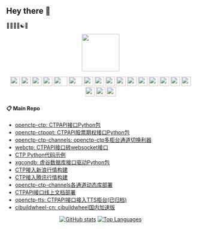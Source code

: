 ## Hey there :wave:
:man_technologist::biking_man::yin_yang::snake: 

<p align="center">
  <a href="#">
    <img src="https://media4.giphy.com/media/5aYfJYohCSeYgtVlUj/giphy.gif?cid=ecf05e47lott3v8a4wtj50onhnhg7b0n8hd1dwfiasihwko9&ep=v1_gifs_related&rid=giphy.gif" width="100" />
  </a>
</p>

<div align="center">
    <a href="#"><img src="https://cultofthepartyparrot.com/parrots/hd/portalblueparrot.gif" width="25" height="25"/></a>
    <a href="#"><img src="https://cultofthepartyparrot.com/parrots/hd/parrot.gif" width="25" height="25"/></a>
    <a href="#"><img src="https://cultofthepartyparrot.com/parrots/hd/githubparrot.gif" width="25" height="25"/></a>
    <a href="#"><img src="https://cultofthepartyparrot.com/parrots/hd/flyingmoneyparrot.gif" width="25" height="25"/></a>
    <a href="#"><img src="https://cultofthepartyparrot.com/parrots/hd/dadparrot.gif" width="36" height="25"/></a>
    <a href="#"><img src="https://cultofthepartyparrot.com/parrots/pythonparrot.gif" width="36" height="25"/></a>
    <a href="#"><img src="https://cultofthepartyparrot.com/parrots/hd/opensourceparrot.gif" width="25" height="25"/></a>
    <a href="#"><img src="https://cultofthepartyparrot.com/parrots/databaseparrot.gif" width="25" height="25"/></a>
    <a href="#"><img src="https://cultofthepartyparrot.com/parrots/fixparrot.gif" width="25" height="25"/></a>
    <a href="#"><img src="https://cultofthepartyparrot.com/parrots/hd/laptop_parrot.gif" width="25" height="25"/></a>
    <a href="#"><img src="https://cultofthepartyparrot.com/parrots/hd/spinningparrot.gif" width="25" height="25"/></a>
    <a href="#"><img src="https://cultofthepartyparrot.com/parrots/hd/meldparrot.gif" width="25" height="25"/></a>
    <a href="#"><img src="https://cultofthepartyparrot.com/parrots/hd/sleepingparrot.gif" width="25" height="25"/></a>
    <a href="#"><img src="https://cultofthepartyparrot.com/parrots/hd/scienceparrot.gif" width="25" height="25"/></a>
    <a href="#"><img src="https://cultofthepartyparrot.com/parrots/hd/pirateparrot.gif" width="25" height="25"/></a>
    <a href="#"><img src="https://cultofthepartyparrot.com/parrots/hd/footballparrot.gif" width="25" height="25"/></a>
    <a href="#"><img src="https://cultofthepartyparrot.com/parrots/hd/illuminatiparrot.gif" width="25" height="25"/></a>
    <a href="#"><img src="https://cultofthepartyparrot.com/parrots/hd/ceilingparrot.gif" width="25" height="25"/></a>
    <a href="#"><img src="https://cultofthepartyparrot.com/parrots/hd/reverseportalblueparrot.gif" width="25" height="25"/></a>
</div>

#### :clipboard: Main Repo
- [openctp-ctp: CTPAPI接口Python包](https://github.com/openctp/openctp-ctp-python)
- [openctp-ctpopt: CTPAPI股票期权接口Python包](https://github.com/openctp/openctp-ctpopt-python)
- [openctp-ctp-channels: openctp-ctp多柜台通道切换利器](https://github.com/Jedore/openctp-ctp-channels)
- [webctp: CTPAPI接口转websocket接口](https://github.com/openctp/webctp)
- [CTP Python代码示例](https://github.com/Jedore/ctp.examples)
- [xgcondb: 虚谷数据库接口驱动Python包](https://github.com/Jedore/xgcondb)
- [CTP接入新浪行情构建](https://github.com/Jedore/ctp2sina)
- [CTP接入腾讯行情构建](https://github.com/Jedore/ctp2qq)
- [openctp-ctp-channels各通道动态库部署](https://github.com/Jedore/openctp-ctp.channels.libs)
- [CTPAPI接口线上文档部署](https://github.com/Jedore/ctpapi-docs)
- [openctp-tts: CTPAPI接口接入TTS柜台(已归档)](https://github.com/Jedore/openctp-tts-python)
- [cibuildwheel-cn: cibuildwheel国内加速版](https://github.com/Jedore/cibuildwheel-cn)

<p align="center">
  <a href="#"><img src="https://github-readme-stats-jedore.vercel.app/api?username=Jedore&theme=shadow_green&show_icons=true&hide=contribs&hide_border=true" alt="GitHub stats" /></a>
  <a href="#"><img src="https://github-readme-stats-jedore.vercel.app/api/top-langs/?username=Jedore&theme=shadow_green&langs_count=5&hide_border=true" alt="Top Languages" /></a>
</p>
